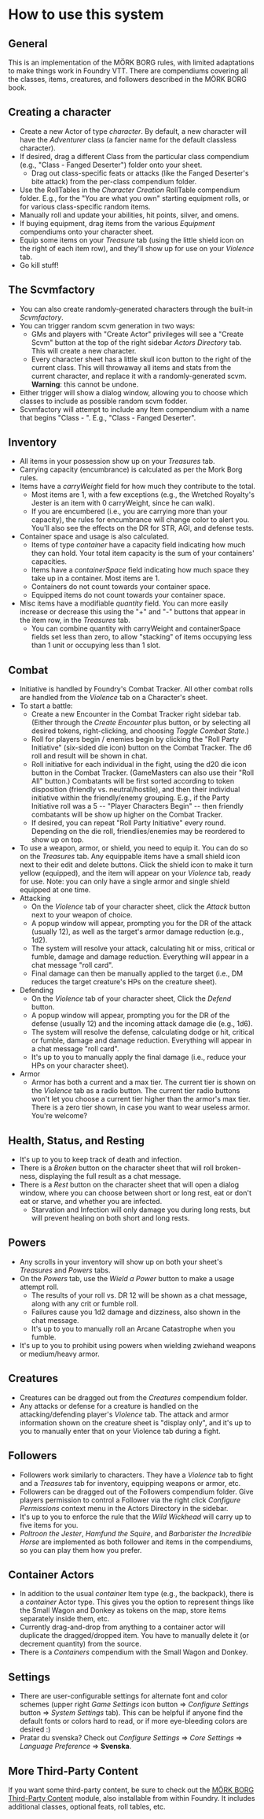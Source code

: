 # How to use this system

## General
This is an implementation of the MÖRK BORG rules, with limited adaptations to make things work in Foundry VTT. There are compendiums covering all the classes, items, creatures, and followers described in the MÖRK BORG book.

## Creating a character
  * Create a new Actor of type *character*. By default, a new character will have the *Adventurer* class (a fancier name for the default classless character).
  * If desired, drag a different Class from the particular class compendium (e.g., "Class - Fanged Deserter") folder onto your sheet.
    * Drag out class-specific feats or attacks (like the Fanged Deserter's bite attack) from the per-class compendium folder.
  * Use the RollTables in the *Character Creation* RollTable compendium folder. E.g., for the "You are what you own" starting equipment rolls, or for various class-specific random items.
  * Manually roll and update your abilities, hit points, silver, and omens.
  * If buying equipment, drag items from the various *Equipment* compendiums onto your character sheet.
  * Equip some items on your *Treasure* tab (using the little shield icon on the right of each item row), and they'll show up for use on your *Violence* tab.
  * Go kill stuff!

## The Scvmfactory
  * You can also create randomly-generated characters through the built-in *Scvmfactory*.
  * You can trigger random scvm generation in two ways:
    * GMs and players with "Create Actor" privileges will see a "Create Scvm" button at the top of the right sidebar *Actors Directory* tab. This will create a new character.
    * Every character sheet has a little skull icon button to the right of the current class. This will throwaway all items and stats from the current character, and replace it with a randomly-generated scvm. **Warning**: this cannot be undone.
  * Either trigger will show a dialog window, allowing you to choose which classes to include as possible random scvm fodder.
  * Scvmfactory will attempt to include any Item compendium with a name that begins "Class - ". E.g., "Class - Fanged Deserter".

## Inventory
  * All items in your possession show up on your *Treasures* tab.
  * Carrying capacity (encumbrance) is calculated as per the Mork Borg rules.
  * Items have a *carryWeight* field for how much they contribute to the total.
    * Most items are 1, with a few exceptions (e.g., the Wretched Royalty's Jester is an item with 0 carryWeight, since he can walk).
    * If you are encumbered (i.e., you are carrying more than your capacity), the rules for encumbrance will change color to alert you. You'll also see the effects on the DR for STR, AGI, and defense tests.
  * Container space and usage is also calculated.
    * Items of type *container* have a capacity field indicating how much they can hold. Your total item capacity is the sum of your containers' capacities.
    * Items have a *containerSpace* field indicating how much space they take up in a container. Most items are 1.
    * Containers do not count towards your container space.
    * Equipped items do not count towards your container space.
  * Misc items have a modifiable *quantity* field. You can more easily increase or decrease this using the "+" and "-" buttons that appear in the item row, in the *Treasures* tab.
    * You can combine quantity with carryWeight and containerSpace fields set less than zero, to allow "stacking" of items occupying less than 1 unit or occupying less than 1 slot.

## Combat
  * Initiative is handled by Foundry's Combat Tracker. All other combat rolls are handled from the *Violence* tab on a Character's sheet.
  * To start a battle:
    * Create a new Encounter in the Combat Tracker right sidebar tab. (Either through the *Create Encounter* plus button, or by selecting all desired tokens, right-clicking, and choosing *Toggle Combat State*.)
    * Roll for players begin / enemies begin by clicking the "Roll Party Initiative" (six-sided die icon) button on the Combat Tracker. The d6 roll and result will be shown in chat.
    * Roll initiative for each individual in the fight, using the d20 die icon button in the Combat Tracker. (GameMasters can also use their "Roll All" button.) Combatants will be first sorted according to token disposition (friendly vs. neutral/hostile), and then their individual initiative within the friendly/enemy grouping. E.g., if the Party Initiative roll was a 5 -- "Player Characters Begin" -- then friendly combatants will be show up higher on the Combat Tracker.
    * If desired, you can repeat "Roll Party Initiative" every round. Depending on the die roll, friendlies/enemies may be reordered to show up on top.
  * To use a weapon, armor, or shield, you need to equip it. You can do so on the *Treasures* tab. Any equippable items have a small shield icon next to their edit and delete buttons. Click the shield icon to make it turn yellow (equipped), and the item will appear on your *Violence* tab, ready for use. Note: you can only have a single armor and single shield equipped at one time.
  * Attacking
    * On the *Violence* tab of your character sheet, click the *Attack* button next to your weapon of choice.
    * A popup window will appear, prompting you for the DR of the attack (usually 12), as well as the target's armor damage reduction (e.g., 1d2).
    * The system will resolve your attack, calculating hit or miss, critical or fumble, damage and damage reduction. Everything will appear in a chat message "roll card".
    * Final damage can then be manually applied to the target (i.e., DM reduces the target creature's HPs on the creature sheet).
  * Defending
    * On the *Violence* tab of your character sheet, Click the *Defend* button.
    * A popup window will appear, prompting you for the DR of the defense (usually 12) and the incoming attack damage die (e.g., 1d6).
    * The system will resolve the defense, calculating dodge or hit, critical or fumble, damage and damage reduction. Everything will appear in a chat message "roll card".
    * It's up to you to manually apply the final damage (i.e., reduce your HPs on your character sheet).
  * Armor
    * Armor has both a current and a max tier. The current tier is shown on the *Violence* tab as a radio button. The current tier radio buttons won't let you choose a current tier higher than the armor's max tier. There is a zero tier shown, in case you want to wear useless armor. You're welcome?

## Health, Status, and Resting
  * It's up to you to keep track of death and infection.
  * There is a *Broken* button on the character sheet that will roll broken-ness, displaying the full result as a chat message.
  * There is a *Rest* button on the character sheet that will open a dialog window, where you can choose between short or long rest, eat or don't eat or starve, and whether you are infected.
    * Starvation and Infection will only damage you during long rests, but will prevent healing on both short and long rests.

## Powers
  * Any scrolls in your inventory will show up on both your sheet's *Treasures* and *Powers* tabs.
  * On the *Powers* tab, use the *Wield a Power* button to make a usage attempt roll.
    * The results of your roll vs. DR 12 will be shown as a chat message, along with any crit or fumble roll.
    * Failures cause you 1d2 damage and dizziness, also shown in the chat message.
    * It's up to you to manually roll an Arcane Catastrophe when you fumble.
  * It's up to you to prohibit using powers when wielding zwiehand weapons or medium/heavy armor.

## Creatures
  * Creatures can be dragged out from the *Creatures* compendium folder. 
  * Any attacks or defense for a creature is handled on the attacking/defending player's *Violence* tab. The attack and armor information shown on the creature sheet is "display only", and it's up to you to manually enter that on your Violence tab during a fight.

## Followers
  * Followers work similarly to characters. They have a *Violence* tab to fight and a *Treasures* tab for inventory, equipping weapons or armor, etc.
  * Followers can be dragged out of the Followers compendium folder. Give players permission to control a Follower via the right click *Configure Permissions* context menu in the Actors Directory in the sidebar.
  * It's up to you to enforce the rule that the *Wild Wickhead* will carry up to five items for you.
  * *Poltroon the Jester*, *Hamfund the Squire*, and *Barbarister the Incredible Horse* are implemented as both follower and items in the compendiums, so you can play them how you prefer.

## Container Actors
  * In addition to the usual *container* Item type (e.g., the backpack), there is a *container* Actor type. This gives you the option to represent things like the Small Wagon and Donkey as tokens on the map, store items separately inside them, etc.
  * Currently drag-and-drop from anything to a container actor will duplicate the dragged/dropped item. You have to manually delete it (or decrement quantity) from the source.
  * There is a *Containers* compendium with the Small Wagon and Donkey.

## Settings
  * There are user-configurable settings for alternate font and color schemes (upper right *Game Settings* icon button => *Configure Settings* button => *System Settings* tab). This can be helpful if anyone find the default fonts or colors hard to read, or if more eye-bleeding colors are desired :)
  * Pratar du svenska? Check out *Configure Settings* => *Core Settings* => *Language Preference* => **Svenska**.

## More Third-Party Content
If you want some third-party content, be sure to check out the [MÖRK BORG Third-Party Content](https://foundryvtt.com/packages/morkborg-3p) module, also installable from within Foundry. It includes additional classes, optional feats, roll tables, etc.

